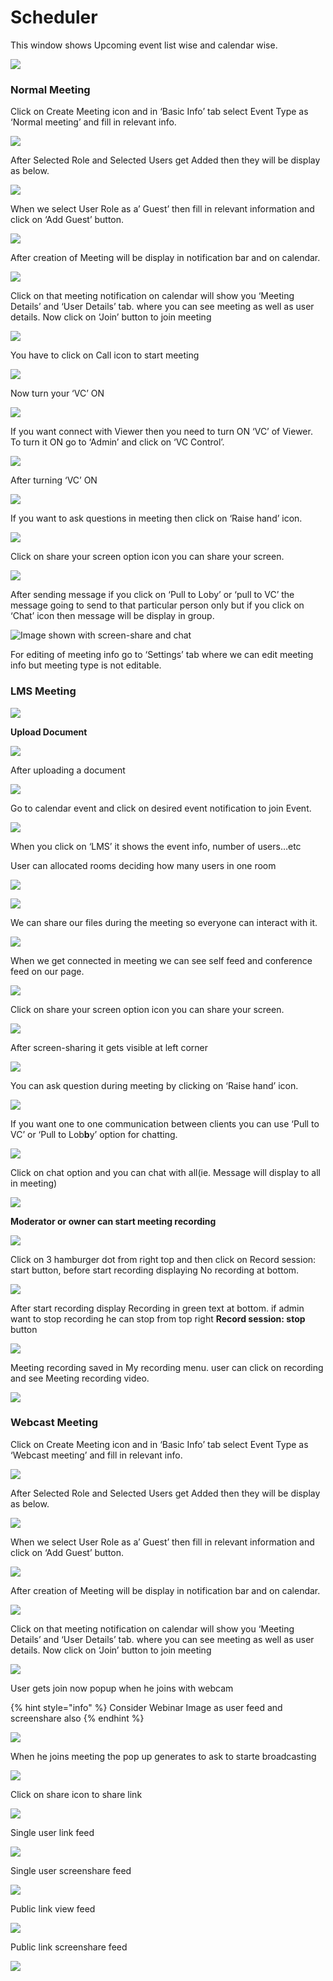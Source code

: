 # Scheduler

This window shows Upcoming event list wise and calendar wise.

![](../.gitbook/assets/image%20%28101%29.png)

###  **Normal Meeting**

Click on Create Meeting icon and in ‘Basic Info’ tab select Event Type as ‘Normal meeting’ and fill in relevant info.

![](../.gitbook/assets/11.png)

After Selected Role and Selected Users get Added then they will be display as below.

![](../.gitbook/assets/12.png)

When we select User Role as a’ Guest’ then fill in relevant information and click on ‘Add Guest’ button.

![](../.gitbook/assets/13.png)

After creation of Meeting will be display in notification bar and on calendar.

![](../.gitbook/assets/14.png)

Click on that meeting notification on calendar will show you ‘Meeting Details’ and ‘User Details’ tab. where you can see meeting as well as user details. Now click on ‘Join’ button to join meeting

![](../.gitbook/assets/image%20%2879%29.png)

You have to click on Call icon to start meeting

![](../.gitbook/assets/image%20%2895%29.png)

Now turn your ‘VC’ ON

![](../.gitbook/assets/image%20%2865%29.png)

If you want connect with Viewer then you need to turn ON ‘VC’ of Viewer. To turn it ON go to ‘Admin’ and click on ‘VC Control’.

![](../.gitbook/assets/image%20%28124%29.png)

After turning ‘VC’ ON

![](../.gitbook/assets/image%20%2867%29.png)

If you want to ask questions in meeting then click on ‘Raise hand’ icon.

![](../.gitbook/assets/image%20%28137%29.png)

Click on share your screen option icon you can share your screen.

![](../.gitbook/assets/popup_ss.png)

After sending message if you click on ‘Pull to Loby’ or ‘pull to VC’ the message going to send to that particular person only but if you click on ‘Chat’ icon then message will be display in group.

![Image shown with screen-share and chat](../.gitbook/assets/image%20%28110%29.png)

For editing of meeting info go to ‘Settings’ tab where we can edit meeting info but meeting type is not editable.

### LMS Meeting

![](../.gitbook/assets/15%20%281%29.png)

 **Upload Document**

![](../.gitbook/assets/image%20%28131%29.png)

After uploading a document

![](../.gitbook/assets/16%20%281%29.png)

Go to calendar event and click on desired event notification to join Event.

![](../.gitbook/assets/image%20%2840%29.png)

When you click on ‘LMS’ it shows the event info, number of users…etc

User can allocated rooms deciding how many users in one room

![](../.gitbook/assets/image%20%28141%29.png)

![](../.gitbook/assets/lms-roo2-2.PNG)

We can share our files during the meeting so everyone can interact with it.

![](../.gitbook/assets/files-and-doc1.png)

When we get connected in meeting we can see self feed and conference feed on our page.

![](../.gitbook/assets/self_feed.png)

Click on share your screen option icon you can share your screen.

![](../.gitbook/assets/popup_ss.png)

After screen-sharing it gets visible at left corner

![](../.gitbook/assets/screenshare.png)

You can ask question during meeting by clicking on ‘Raise hand’ icon.

![](../.gitbook/assets/had_raise.png)

If you want one to one communication between clients you can use ‘Pull to VC’ or ‘Pull to Lob**b**y’ option for chatting.

![](../.gitbook/assets/pull-to-vc-and-loby.png)

Click on chat option and you can chat with all\(ie. Message will display to all in meeting\)

![](../.gitbook/assets/chat-2.png)

 **Moderator or owner can start meeting recording**

![](../.gitbook/assets/image%20%2827%29.png)

Click on 3 hamburger dot from right top and then click on Record session: start button, before start recording displaying No recording at bottom.

![](../.gitbook/assets/image%20%28156%29.png)

After start recording display Recording in green text at bottom. if admin want to stop recording he can stop from top right **Record session: stop** button

![](../.gitbook/assets/image%20%2869%29.png)

Meeting recording saved in My recording menu. user can click on recording and see Meeting recording video.

![](../.gitbook/assets/image%20%2881%29.png)

### **Webcast Meeting**

Click on Create Meeting icon and in ‘Basic Info’ tab select Event Type as ‘Webcast meeting’ and fill in relevant info.

![](../.gitbook/assets/image%20%287%29.png)

After Selected Role and Selected Users get Added then they will be display as below.

![](../.gitbook/assets/12.png)

When we select User Role as a’ Guest’ then fill in relevant information and click on ‘Add Guest’ button.

![](../.gitbook/assets/13.png)

After creation of Meeting will be display in notification bar and on calendar.

![](../.gitbook/assets/image%20%28127%29.png)

Click on that meeting notification on calendar will show you ‘Meeting Details’ and ‘User Details’ tab. where you can see meeting as well as user details. Now click on ‘Join’ button to join meeting

![](../.gitbook/assets/image%20%2879%29.png)

User gets join now popup when he joins with webcam

{% hint style="info" %}
Consider Webinar Image as user feed and screenshare also
{% endhint %}

![](../.gitbook/assets/image%20%28163%29.png)

When he joins meeting the pop up generates to ask to starte broadcasting 

![](../.gitbook/assets/image%20%2828%29.png)

Click on share icon to share  link

![](../.gitbook/assets/image%20%2812%29.png)

Single user link feed

![](../.gitbook/assets/image%20%28115%29.png)

Single user screenshare feed

![](../.gitbook/assets/microsoftteams-image-3.png)

Public link view feed

![](../.gitbook/assets/image%20%28122%29.png)

Public link screenshare feed

![](../.gitbook/assets/microsoftteams-image-4.png)



